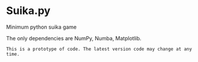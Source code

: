 # Suika.py
Minimum python suika game

The only dependencies are NumPy, Numba, Matplotlib.

```
This is a prototype of code. The latest version code may change at any time.
```

